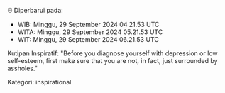 ⏰ Diperbarui pada:
- WIB: Minggu, 29 September 2024 04.21.53 UTC
- WITA: Minggu, 29 September 2024 05.21.53 UTC
- WIT: Minggu, 29 September 2024 06.21.53 UTC

Kutipan Inspiratif:
"Before you diagnose yourself with depression or low self-esteem, first make sure that you are not, in fact, just surrounded by assholes."


Kategori: inspirational

